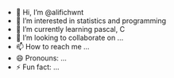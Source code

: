 - 👋 Hi, I’m @alifichwnt
- 👀 I’m interested in statistics and programming
- 🌱 I’m currently learning pascal, C
- 💞️ I’m looking to collaborate on ...
- 📫 How to reach me ...
- 😄 Pronouns: ...
- ⚡ Fun fact: ...

<!---
alifichwnt/alifichwnt is a ✨ special ✨ repository because its `README.md` (this file) appears on your GitHub profile.
You can click the Preview link to take a look at your changes.
--->
